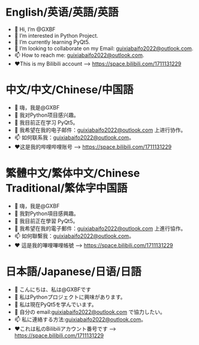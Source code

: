 # English/英语/英語/英語
- 👋 Hi, I’m @GXBF
- 👀 I’m interested in Python Project.
- 🌱 I’m currently learning PyQt5.
- 💞️ I’m looking to collaborate on my Email: guixiabaifo2022@outlook.com.
- 📫 How to reach me: guixiabaifo2022@outlook.com.
- ❤️This is my Bilibili account --> https://space.bilibili.com/1711131229
# 中文/中文/Chinese/中国語
- 👋 嗨，我是@GXBF
- 👀 我对Python项目感兴趣。
- 🌱 我目前正在学习 PyQt5。
- 💞️ 我希望在我的电子邮件：guixiabaifo2022@outlook.com 上进行协作。
- 📫 如何联系我：guixiabaifo2022@outlook.com。
- ❤️这是我的哔哩哔哩账号 --> https://space.bilibili.com/1711131229
# 繁體中文/繁体中文/Chinese Traditional/繁体字中国語
- 👋 嗨，我是@GXBF
- 👀 我對Python項目感興趣。
- 🌱 我目前正在學習 PyQt5。
- 💞️ 我希望在我的電子郵件：guixiabaifo2022@outlook.com 上進行協作。
- 📫 如何聯繫我：guixiabaifo2022@outlook.com。
- ❤️ 這是我的嗶哩嗶哩帳號 --> https://space.bilibili.com/1711131229
# 日本語/Japanese/日语/日語
- 👋 こんにちは、私は@GXBFです
- 👀 私はPythonプロジェクトに興味があります。
- 🌱 私は現在PyQt5を学んでいます。
- 💞️ 自分の email:guixiabaifo2022@outlook.com で協力したい。
- 📫 私に連絡する方法:guixiabaifo2022@outlook.com。
- ❤️これは私のBilibiliアカウント番号です --> https://space.bilibili.com/1711131229
  
